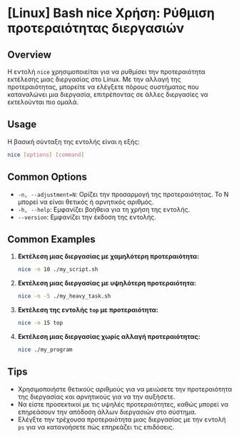 # [Linux] Bash nice Χρήση: Ρύθμιση προτεραιότητας διεργασιών

## Overview
Η εντολή `nice` χρησιμοποιείται για να ρυθμίσει την προτεραιότητα εκτέλεσης μιας διεργασίας στο Linux. Με την αλλαγή της προτεραιότητας, μπορείτε να ελέγξετε πόρους συστήματος που καταναλώνει μια διεργασία, επιτρέποντας σε άλλες διεργασίες να εκτελούνται πιο ομαλά.

## Usage
Η βασική σύνταξη της εντολής είναι η εξής:

```bash
nice [options] [command]
```

## Common Options
- `-n, --adjustment=N`: Ορίζει την προσαρμογή της προτεραιότητας. Το N μπορεί να είναι θετικός ή αρνητικός αριθμός.
- `-h, --help`: Εμφανίζει βοήθεια για τη χρήση της εντολής.
- `--version`: Εμφανίζει την έκδοση της εντολής.

## Common Examples
1. **Εκτέλεση μιας διεργασίας με χαμηλότερη προτεραιότητα:**
   ```bash
   nice -n 10 ./my_script.sh
   ```

2. **Εκτέλεση μιας διεργασίας με υψηλότερη προτεραιότητα:**
   ```bash
   nice -n -5 ./my_heavy_task.sh
   ```

3. **Εκτέλεση της εντολής `top` με προτεραιότητα:**
   ```bash
   nice -n 15 top
   ```

4. **Εκτέλεση μιας διεργασίας χωρίς αλλαγή προτεραιότητας:**
   ```bash
   nice ./my_program
   ```

## Tips
- Χρησιμοποιήστε θετικούς αριθμούς για να μειώσετε την προτεραιότητα της διεργασίας και αρνητικούς για να την αυξήσετε.
- Να είστε προσεκτικοί με τις υψηλές προτεραιότητες, καθώς μπορεί να επηρεάσουν την απόδοση άλλων διεργασιών στο σύστημα.
- Ελέγξτε την τρέχουσα προτεραιότητα μιας διεργασίας με την εντολή `ps` για να κατανοήσετε πώς επηρεάζει τις επιδόσεις.